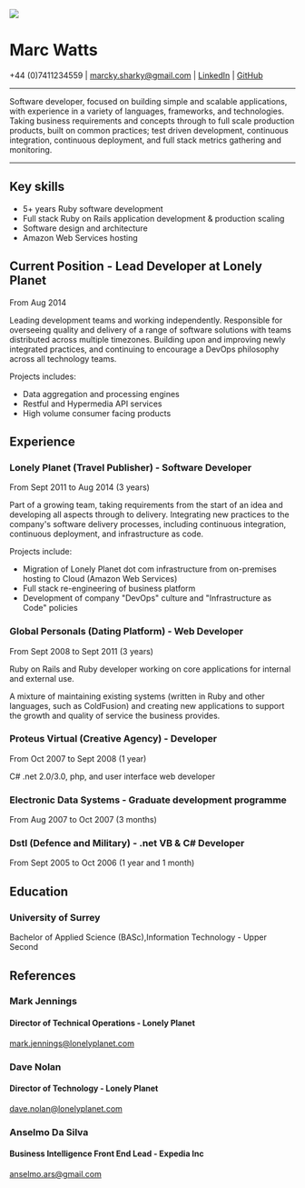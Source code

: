 ![](http://www.gravatar.com/avatar/ebc4f3ca1194bbf0b352307e2c5778b8.png)

# Marc Watts
+44 (0)7411234559 | [marcky.sharky@gmail.com](marcky.sharky@gmail.com) | [LinkedIn](http://uk.linkedin.com/in/marcawatts) | [GitHub](https://github.com/marckysharky)

***

Software developer, focused on building simple and scalable applications, with experience in a variety of languages, frameworks, and technologies. Taking business requirements and concepts through to full scale production products, built on common practices; test driven development, continuous integration, continuous deployment, and full stack metrics gathering and monitoring.

***

## Key skills

* 5+ years Ruby software development
* Full stack Ruby on Rails application development & production scaling
* Software design and architecture
* Amazon Web Services hosting

## Current Position - Lead Developer at Lonely Planet
From Aug 2014

Leading development teams and working independently. Responsible for overseeing quality and delivery of a range of software solutions with teams distributed across multiple timezones. Building upon and improving newly integrated practices, and continuing to encourage a DevOps philosophy across all technology teams.

Projects includes:

* Data aggregation and processing engines
* Restful and Hypermedia API services
* High volume consumer facing products

## Experience

### Lonely Planet (Travel Publisher) - Software Developer
From Sept 2011 to Aug 2014 (3 years)

Part of a growing team, taking requirements from the start of an idea and developing all aspects through to delivery. 
Integrating new practices to the company's software delivery processes, including continuous integration, continuous deployment, and infrastructure as code.

Projects include:

* Migration of Lonely Planet dot com infrastructure from on-premises hosting to Cloud (Amazon Web Services)
* Full stack re-engineering of business platform
* Development of company "DevOps" culture and "Infrastructure as Code" policies

### Global Personals (Dating Platform) - Web Developer
From Sept 2008 to Sept 2011 (3 years)

Ruby on Rails and Ruby developer working on core applications for internal and external use. 

A mixture of maintaining existing systems (written in Ruby and other languages, such as ColdFusion) and creating new applications to support the growth and quality of service the business provides.

### Proteus Virtual (Creative Agency) - Developer
From Oct 2007 to Sept 2008 (1 year)

C# .net 2.0/3.0, php, and user interface web developer

### Electronic Data Systems - Graduate development programme
From Aug 2007 to Oct 2007 (3 months)

### Dstl (Defence and Military) - .net VB & C# Developer
From Sept 2005 to Oct 2006 (1 year and 1 month)

## Education

### University of Surrey
Bachelor of Applied Science (BASc),Information Technology - Upper Second

## References

### Mark Jennings
#### Director of Technical Operations - Lonely Planet
mark.jennings@lonelyplanet.com

### Dave Nolan
#### Director of Technology - Lonely Planet
dave.nolan@lonelyplanet.com

### Anselmo Da Silva
#### Business Intelligence Front End Lead - Expedia Inc
anselmo.ars@gmail.com